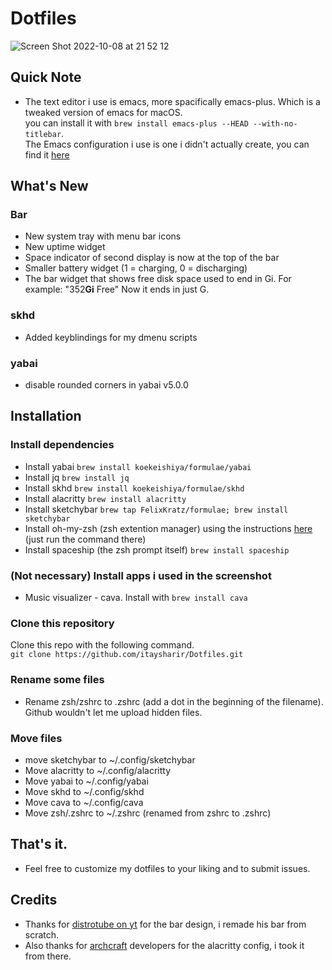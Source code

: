 # Dotfiles
![Screen Shot 2022-10-08 at 21 52 12](https://user-images.githubusercontent.com/87126382/194723092-f9940be4-eb14-4d30-9773-8a9007de64dd.png)

## Quick Note
- The text editor i use is emacs, more spacifically emacs-plus. Which is a tweaked version of emacs for macOS. <br> you can install it with
```brew install emacs-plus --HEAD --with-no-titlebar```. <br> The Emacs configuration i use is one i didn't actually create, you can find it [here](https://github.com/doomemacs/doomemacs) <br>
## What's New
### Bar
- New system tray with menu bar icons
- New uptime widget
- Space indicator of second display is now at the top of the bar
- Smaller battery widget (1 = charging, 0 = discharging)
- The bar widget that shows free disk space used to end in Gi. For example: "352**Gi** Free" Now it ends in just G.
### skhd
- Added keyblindings for my dmenu scripts
### yabai
- disable rounded corners in yabai v5.0.0

## Installation
### Install dependencies
- Install yabai ```brew install koekeishiya/formulae/yabai```
- Install jq ```brew install jq```
- Install skhd ```brew install koekeishiya/formulae/skhd```
- Install alacritty ```brew install alacritty```
- Install sketchybar ```brew tap FelixKratz/formulae; brew install sketchybar```
- Install oh-my-zsh (zsh extention manager) using the instructions [here](https://ohmyz.sh/#install) (just run the command there)
- Install spaceship (the zsh prompt itself) ```brew install spaceship```

### (Not necessary) Install apps i used in the screenshot
- Music visualizer - cava. Install with ```brew install cava```

### Clone this repository
Clone this repo with the following command. <br>
```git clone https://github.com/itaysharir/Dotfiles.git```

### Rename some files
- Rename zsh/zshrc to .zshrc (add a dot in the beginning of the filename). Github wouldn't let me upload hidden files.

### Move files
- move sketchybar to ~/.config/sketchybar <br>
- Move alacritty to ~/.config/alacritty <br>
- Move yabai to ~/.config/yabai <br>
- Move skhd to ~/.config/skhd <br>
- Move cava to ~/.config/cava
- Move zsh/.zshrc to ~/.zshrc (renamed from zshrc to .zshrc)

## That's it.
- Feel free to customize my dotfiles to your liking and to submit issues.

## Credits
- Thanks for [distrotube on yt](https://www.youtube.com/channel/UCVls1GmFKf6WlTraIb_IaJg) for the bar design, i remade his bar from scratch. <br>
- Also thanks for [archcraft](https://archcraft.io/) developers for the alacritty config, i took it from there.
